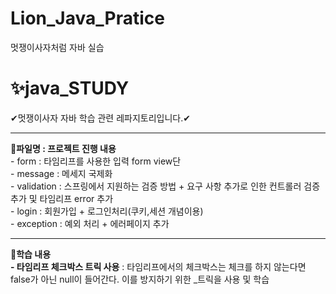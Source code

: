 # Lion_Java_Pratice
멋쟁이사자처럼 자바 실습
# ✨java_STUDY
✔멋쟁이사자 자바 학습 관련 레파지토리입니다.✔
<hr>
<b>📝파일명 : 프로젝트 진행 내용</b><br>
- form : 타임리프를 사용한 입력 form view단<br>
- message : 메세지 국제화<br>
- validation : 스프링에서 지원하는 검증 방법 + 요구 사항 추가로 인한 컨트롤러 검증 추가 및 타임리프 error 추가<br>
- login : 회원가입 + 로그인처리(쿠키,세션 개념이용)<br>
- exception : 예외 처리 + 에러페이지 추가
<hr>
<b>🎈학습 내용</b><br>
<b>- 타임리프 체크박스 트릭 사용</b> : 타임리프에서의 체크박스는 체크를 하지 않는다면 false가 아닌 null이 들어간다. 이를 방지하기 위한 _트릭을 사용 및 학습<br>


